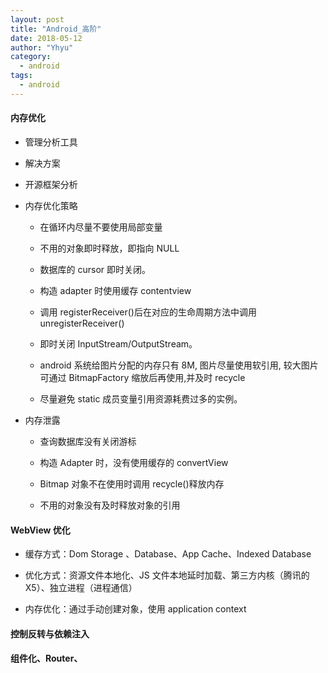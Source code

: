 ```yaml
---
layout: post
title: "Android_高阶"
date: 2018-05-12
author: "Yhyu"
category:
  - android
tags:
  - android
---
```


#### 内存优化

- 管理分析工具

- 解决方案

- 开源框架分析

- 内存优化策略

  - 在循环内尽量不要使用局部变量

  - 不用的对象即时释放，即指向 NULL

  - 数据库的 cursor 即时关闭。

  - 构造 adapter 时使用缓存 contentview

  - 调用 registerReceiver()后在对应的生命周期方法中调用 unregisterReceiver()

  - 即时关闭 InputStream/OutputStream。

  - android 系统给图片分配的内存只有 8M, 图片尽量使用软引用, 较大图片可通过 BitmapFactory 缩放后再使用,并及时 recycle

  - 尽量避免 static 成员变量引用资源耗费过多的实例。

- 内存泄露

  - 查询数据库没有关闭游标

  - 构造 Adapter 时，没有使用缓存的 convertView

  - Bitmap 对象不在使用时调用 recycle()释放内存

  - 不用的对象没有及时释放对象的引用

#### WebView 优化

- 缓存方式：Dom Storage 、Database、App Cache、Indexed Database

- 优化方式：资源文件本地化、JS 文件本地延时加载、第三方内核（腾讯的 X5）、独立进程（进程通信）

- 内存优化：通过手动创建对象，使用 application context

#### 控制反转与依赖注入

#### 组件化、Router、
